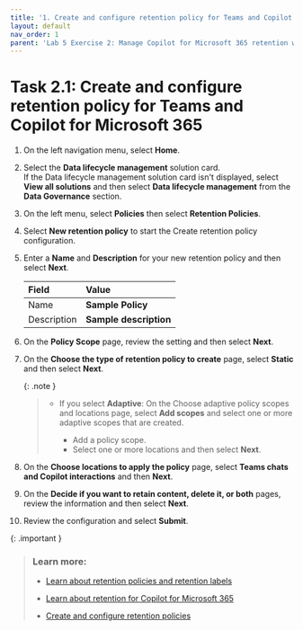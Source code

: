 ```yaml
---
title: '1. Create and configure retention policy for Teams and Copilot for Microsoft 365'
layout: default
nav_order: 1
parent: 'Lab 5 Exercise 2: Manage Copilot for Microsoft 365 retention with Microsoft Purview'
---
```


# Task 2.1: Create and configure retention policy for Teams and Copilot for Microsoft 365

1. On the left navigation menu, select **Home**.

1. Select the **Data lifecycle management** solution card.  
    If the Data lifecycle management solution card isn't displayed, select **View all solutions** and then select **Data lifecycle management** from the **Data Governance** section.

1. On the left menu, select **Policies** then select **Retention Policies**.

1. Select **New retention policy** to start the Create retention policy configuration.

1. Enter a **Name** and **Description** for your new retention policy and then select **Next**.

    | Field | Value | 
    |:---------|:---------|
    | Name | **Sample Policy** | 
    | Description | **Sample description**  | 

1. On the **Policy Scope** page, review the setting and then select **Next**.

1. On the **Choose the type of retention policy to create** page, select **Static** and then select **Next**.

    {: .note }
	> - If you select **Adaptive**: On the Choose adaptive policy scopes and locations page, select **Add scopes** and select one or more adaptive scopes that are created.
    >
    >     - Add a policy scope.
    >     - Select one or more locations and then select **Next**.

1. On the **Choose locations to apply the policy** page, select **Teams chats and Copilot interactions** and then **Next**. 

1. On the **Decide if you want to retain content, delete it, or both** pages, review the information and then select **Next**.

1. Review the configuration and select **Submit**.


{: .important }
> ### Learn more:
>
> - [Learn about retention policies and retention labels](https://learn.microsoft.com/purview/retention "Learn about retention policies and retention labels")
>
> - [Learn about retention for Copilot for Microsoft 365](https://learn.microsoft.com/purview/retention-policies-copilot "Learn about retention for Copilot for Microsoft 365")
>
> - [Create and configure retention policies](https://learn.microsoft.com/purview/create-retention-policies "Create and configure retention policies")